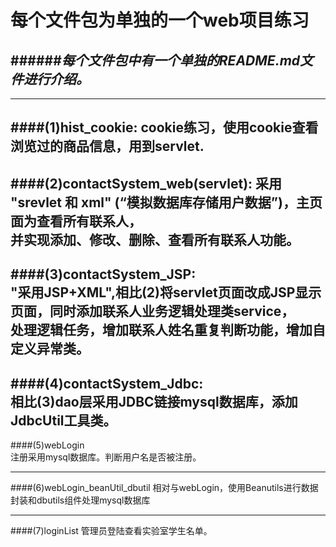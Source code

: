 #                                 每个文件包为单独的一个web项目练习  
######___每个文件包中有一个单独的README.md文件进行介绍。___
---------------------------------------------------------------------------------------------------------------------------------
---------------------------------------------------------------------------------------------------------------------------------
####(1)hist_cookie:
              cookie练习，使用cookie查看浏览过的商品信息，用到servlet. 
---------------------------------------------------------------------------------------------------------------------------------
####(2)contactSystem_web(servlet): 
             采用 "srevlet 和 xml" (“模拟数据库存储用户数据”)，主页面为查看所有联系人，  
         并实现添加、修改、删除、查看所有联系人功能。
---------------------------------------------------------------------------------------------------------------------------------  
####(3)contactSystem_JSP:  
         "采用JSP+XML",相比(2)将servlet页面改成JSP显示页面，同时添加联系人业务逻辑处理类service，  
         处理逻辑任务，增加联系人姓名重复判断功能，增加自定义异常类。
---------------------------------------------------------------------------------------------------------------------------------  
####(4)contactSystem_Jdbc:  
         相比(3)dao层采用JDBC链接mysql数据库，添加JdbcUtil工具类。
---------------------------------------------------------------------------------------------------------------------------------  
####(5)webLogin  
         注册采用mysql数据库。判断用户名是否被注册。
 
 ---------------------------------------------------------------------------------------------------------------------------------  
####(6)webLogin_beanUtil_dbutil
         相对与webLogin，使用Beanutils进行数据封装和dbutils组件处理mysql数据库
 
---------------------------------------------------------------------------------------------------------------------------------  
####(7)loginList 
          管理员登陆查看实验室学生名单。
 
